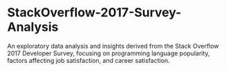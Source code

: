 # StackOverflow-2017-Survey-Analysis
An exploratory data analysis and insights derived from the Stack Overflow 2017 Developer Survey, focusing on programming language popularity, factors affecting job satisfaction, and career satisfaction.
